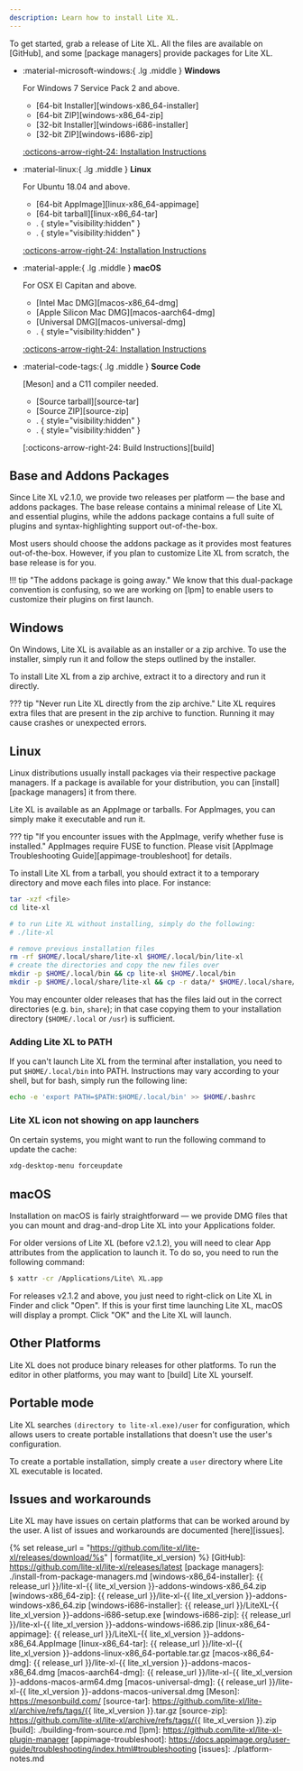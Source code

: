 ```yaml
---
description: Learn how to install Lite XL.
---
```


To get started, grab a release of Lite XL.
All the files are available on [GitHub], and some [package managers] provide packages for Lite XL.

<div class="grid cards" markdown>

-   :material-microsoft-windows:{ .lg .middle } **Windows**
    
    For Windows 7 Service Pack 2 and above.

    - [64-bit Installer][windows-x86_64-installer]
    - [64-bit ZIP][windows-x86_64-zip]
    - [32-bit Installer][windows-i686-installer]
    - [32-bit ZIP][windows-i686-zip]

    [:octicons-arrow-right-24: Installation Instructions](#windows)

-   :material-linux:{ .lg .middle } **Linux**

    For Ubuntu 18.04 and above.

    - [64-bit AppImage][linux-x86_64-appimage]
    - [64-bit tarball][linux-x86_64-tar]
    - .
    { style="visibility:hidden" }
    - .
    { style="visibility:hidden" }

    [:octicons-arrow-right-24: Installation Instructions](#linux)

-   :material-apple:{ .lg .middle } **macOS**

    For OSX El Capitan and above.

    - [Intel Mac DMG][macos-x86_64-dmg]
    - [Apple Silicon Mac DMG][macos-aarch64-dmg]
    - [Universal DMG][macos-universal-dmg]
    - .
    { style="visibility:hidden" }

    [:octicons-arrow-right-24: Installation Instructions](#macos)

-   :material-code-tags:{ .lg .middle } **Source Code**
    
    [Meson] and a C11 compiler needed.

    - [Source tarball][source-tar]
    - [Source ZIP][source-zip]
    - .
    { style="visibility:hidden" }
    - .
    { style="visibility:hidden" }

    [:octicons-arrow-right-24: Build Instructions][build]

</div>

## Base and Addons Packages

Since Lite XL v2.1.0, we provide two releases per platform —
the base and addons packages.
The base release contains a minimal release of Lite XL and essential plugins,
while the addons package contains a full suite of plugins and syntax-highlighting support
out-of-the-box.

Most users should choose the addons package as it provides most features out-of-the-box.
However, if you plan to customize Lite XL from scratch, the base release is for you.

!!! tip "The addons package is going away."
    We know that this dual-package convention is confusing,
    so we are working on [lpm] to enable users to customize their plugins on first launch.

## Windows

On Windows, Lite XL is available as an installer or a zip archive.
To use the installer, simply run it and follow the steps outlined by the installer.

To install Lite XL from a zip archive, extract it to a directory and run it directly.

??? tip "Never run Lite XL directly from the zip archive."
    Lite XL requires extra files that are present in the zip archive to function.
    Running it may cause crashes or unexpected errors.

## Linux

Linux distributions usually install packages via their respective package managers.
If a package is available for your distribution, you can [install][package managers] it from there.

Lite XL is available as an AppImage or tarballs.
For AppImages, you can simply make it executable and run it.

??? tip "If you encounter issues with the AppImage, verify whether fuse is installed."
    AppImages require FUSE to function.
    Please visit [AppImage Troubleshooting Guide][appimage-troubleshoot] for details.

To install Lite XL from a tarball, you should extract it to a temporary directory
and move each files into place.
For instance:

```sh
tar -xzf <file>
cd lite-xl

# to run Lite XL without installing, simply do the following:
# ./lite-xl

# remove previous installation files
rm -rf $HOME/.local/share/lite-xl $HOME/.local/bin/lite-xl
# create the directories and copy the new files over
mkdir -p $HOME/.local/bin && cp lite-xl $HOME/.local/bin
mkdir -p $HOME/.local/share/lite-xl && cp -r data/* $HOME/.local/share/lite-xl
```

You may encounter older releases that has the files laid out in the correct
directories (e.g. `bin`, `share`); in that case copying them to your installation
directory (`$HOME/.local` or `/usr`) is sufficient.

### Adding Lite XL to PATH

If you can't launch Lite XL from the terminal after installation,
you need to put `$HOME/.local/bin` into PATH.
Instructions may vary according to your shell, but for bash, simply run the following line:

```sh
echo -e 'export PATH=$PATH:$HOME/.local/bin' >> $HOME/.bashrc
```

### Lite XL icon not showing on app launchers

On certain systems, you might want to run the following command to update the cache:

```sh
xdg-desktop-menu forceupdate
```

## macOS

Installation on macOS is fairly straightforward — we provide DMG files that
you can mount and drag-and-drop Lite XL into your Applications folder.

For older versions of Lite XL (before v2.1.2),
you will need to clear App attributes from the application to launch it.
To do so,  you need to run the following command:

```sh
$ xattr -cr /Applications/Lite\ XL.app
```

For releases v2.1.2 and above, you just need to right-click on Lite XL
in Finder and click "Open". If this is your first time launching Lite XL,
macOS will display a prompt. Click "OK" and the Lite XL will launch.

## Other Platforms

Lite XL does not produce binary releases for other platforms.
To run the editor in other platforms,
you may want to [build] Lite XL yourself.

## Portable mode

Lite XL searches `(directory to lite-xl.exe)/user` for configuration,
which allows users to create portable installations that doesn't
use the user's configuration.

To create a portable installation, simply create a `user` directory
where Lite XL executable is located.

## Issues and workarounds

Lite XL may have issues on certain platforms that can be worked around
by the user. A list of issues and workarounds are documented [here][issues].


<!-- LTeX: enabled=false -->
{% set release_url = "https://github.com/lite-xl/lite-xl/releases/download/%s" | format(lite_xl_version) %}
[GitHub]:                   https://github.com/lite-xl/lite-xl/releases/latest
[package managers]:         ./install-from-package-managers.md
[windows-x86_64-installer]: {{ release_url }}/lite-xl-{{ lite_xl_version }}-addons-windows-x86_64.zip
[windows-x86_64-zip]:       {{ release_url }}/lite-xl-{{ lite_xl_version }}-addons-windows-x86_64.zip
[windows-i686-installer]:   {{ release_url }}/LiteXL-{{ lite_xl_version }}-addons-i686-setup.exe
[windows-i686-zip]:         {{ release_url }}/lite-xl-{{ lite_xl_version }}-addons-windows-i686.zip
[linux-x86_64-appimage]:    {{ release_url }}/LiteXL-{{ lite_xl_version }}-addons-x86_64.AppImage
[linux-x86_64-tar]:         {{ release_url }}/lite-xl-{{ lite_xl_version }}-addons-linux-x86_64-portable.tar.gz
[macos-x86_64-dmg]:         {{ release_url }}/lite-xl-{{ lite_xl_version }}-addons-macos-x86_64.dmg
[macos-aarch64-dmg]:        {{ release_url }}/lite-xl-{{ lite_xl_version }}-addons-macos-arm64.dmg
[macos-universal-dmg]:      {{ release_url }}/lite-xl-{{ lite_xl_version }}-addons-macos-universal.dmg
[Meson]:                    https://mesonbuild.com/
[source-tar]:               https://github.com/lite-xl/lite-xl/archive/refs/tags/{{ lite_xl_version }}.tar.gz
[source-zip]:               https://github.com/lite-xl/lite-xl/archive/refs/tags/{{ lite_xl_version }}.zip
[build]:                    ./building-from-source.md
[lpm]:                      https://github.com/lite-xl/lite-xl-plugin-manager
[appimage-troubleshoot]:    https://docs.appimage.org/user-guide/troubleshooting/index.html#troubleshooting
[issues]:                   ./platform-notes.md
